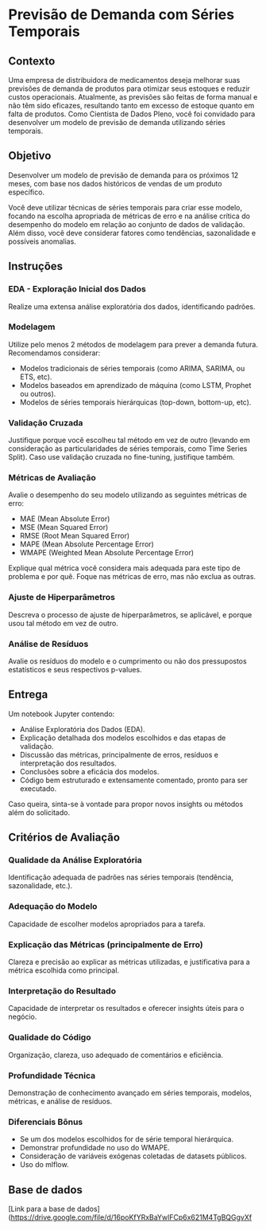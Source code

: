 # Previsão de Demanda com Séries Temporais

## Contexto
Uma empresa de distribuidora de medicamentos deseja melhorar suas previsões de demanda de produtos para otimizar seus estoques e reduzir custos operacionais. Atualmente, as previsões são feitas de forma manual e não têm sido eficazes, resultando tanto em excesso de estoque quanto em falta de produtos. Como Cientista de Dados Pleno, você foi convidado para desenvolver um modelo de previsão de demanda utilizando séries temporais.

## Objetivo
Desenvolver um modelo de previsão de demanda para os próximos 12 meses, com base nos dados históricos de vendas de um produto específico.

Você deve utilizar técnicas de séries temporais para criar esse modelo, focando na escolha apropriada de métricas de erro e na análise crítica do desempenho do modelo em relação ao conjunto de dados de validação. Além disso, você deve considerar fatores como tendências, sazonalidade e possíveis anomalias.

## Instruções

### EDA - Exploração Inicial dos Dados
Realize uma extensa análise exploratória dos dados, identificando padrões.

### Modelagem
Utilize pelo menos 2 métodos de modelagem para prever a demanda futura. Recomendamos considerar:

- Modelos tradicionais de séries temporais (como ARIMA, SARIMA, ou ETS, etc).
- Modelos baseados em aprendizado de máquina (como LSTM, Prophet ou outros).
- Modelos de séries temporais hierárquicas (top-down, bottom-up, etc).

### Validação Cruzada
Justifique porque você escolheu tal método em vez de outro (levando em consideração as particularidades de séries temporais, como Time Series Split). Caso use validação cruzada no fine-tuning, justifique também.

### Métricas de Avaliação
Avalie o desempenho do seu modelo utilizando as seguintes métricas de erro:

- MAE (Mean Absolute Error)
- MSE (Mean Squared Error)
- RMSE (Root Mean Squared Error)
- MAPE (Mean Absolute Percentage Error)
- WMAPE (Weighted Mean Absolute Percentage Error)

Explique qual métrica você considera mais adequada para este tipo de problema e por quê. Foque nas métricas de erro, mas não exclua as outras.

### Ajuste de Hiperparâmetros
Descreva o processo de ajuste de hiperparâmetros, se aplicável, e porque usou tal método em vez de outro.

### Análise de Resíduos
Avalie os resíduos do modelo e o cumprimento ou não dos pressupostos estatísticos e seus respectivos p-values.

## Entrega
Um notebook Jupyter contendo:

- Análise Exploratória dos Dados (EDA).
- Explicação detalhada dos modelos escolhidos e das etapas de validação.
- Discussão das métricas, principalmente de erros, resíduos e interpretação dos resultados.
- Conclusões sobre a eficácia dos modelos.
- Código bem estruturado e extensamente comentado, pronto para ser executado.

Caso queira, sinta-se à vontade para propor novos insights ou métodos além do solicitado.

## Critérios de Avaliação

### Qualidade da Análise Exploratória
Identificação adequada de padrões nas séries temporais (tendência, sazonalidade, etc.).

### Adequação do Modelo
Capacidade de escolher modelos apropriados para a tarefa.

### Explicação das Métricas (principalmente de Erro)
Clareza e precisão ao explicar as métricas utilizadas, e justificativa para a métrica escolhida como principal.

### Interpretação do Resultado
Capacidade de interpretar os resultados e oferecer insights úteis para o negócio.

### Qualidade do Código
Organização, clareza, uso adequado de comentários e eficiência.

### Profundidade Técnica
Demonstração de conhecimento avançado em séries temporais, modelos, métricas, e análise de resíduos.

### Diferenciais Bônus
- Se um dos modelos escolhidos for de série temporal hierárquica.
- Demonstrar profundidade no uso do WMAPE.
- Consideração de variáveis exógenas coletadas de datasets públicos.
- Uso do mlflow.

## Base de dados
[Link para a base de dados](https://drive.google.com/file/d/16poKfYRxBaYwlFCp6x621M4TgBQGgvXf